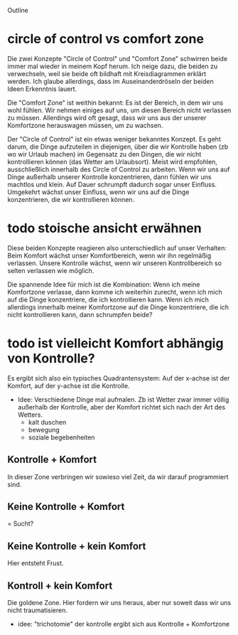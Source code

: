 Outline

# circle of control vs comfort zone

Die zwei Konzepte "Circle of Control" und "Comfort Zone" schwirren beide immer mal wieder in meinem Kopf herum.
Ich neige dazu, die beiden zu verwechseln, weil sie beide oft bildhaft mit Kreisdiagrammen erklärt werden.
Ich glaube allerdings, dass im Auseinanderdröseln der beiden Ideen Erkenntnis lauert.

Die "Comfort Zone" ist weithin bekannt: Es ist der Bereich, in dem wir uns wohl fühlen.
Wir nehmen einiges auf uns, um diesen Bereich nicht verlassen zu müssen.
Allerdings wird oft gesagt, dass wir uns aus der unserer Komfortzone herauswagen müssen, um zu wachsen.

Der "Circle of Control" ist ein etwas weniger bekanntes Konzept. 
Es geht darum, die Dinge aufzuteilen in diejenigen, über die wir Kontrolle haben (zb wo wir Urlaub machen) im Gegensatz zu den Dingen, die wir nicht kontrollieren können (das Wetter am Urlaubsort).
Meist wird empfohlen, ausschließlich innerhalb des Circle of Control zu arbeiten.
Wenn wir uns auf Dinge außerhalb unserer Kontrolle konzentrieren, dann fühlen wir uns machtlos und klein.
Auf Dauer schrumpft dadurch sogar unser Einfluss.
Umgekehrt wächst unser Einfluss, wenn wir uns auf die Dinge konzentrieren, die wir kontrollieren können.
# todo stoische ansicht erwähnen

Diese beiden Konzepte reagieren also unterschiedlich auf unser Verhalten:
Beim Komfort wächst unser Komfortbereich, wenn wir ihn regelmäßig verlassen.
Unsere Kontrolle wächst, wenn wir unseren Kontrollbereich so selten verlassen wie möglich.

Die spannende Idee für mich ist die Kombination:
Wenn ich meine Komfortzone verlasse, dann komme ich weiterhin zurecht, wenn ich mich auf die Dinge konzentriere, die ich kontrollieren kann.
Wenn ich mich allerdings innerhalb meiner Komfortzone auf die Dinge konzentriere, die ich nicht kontrollieren kann, dann schrumpfen beide?
# todo ist vielleicht Komfort abhängig von Kontrolle?

Es ergibt sich also ein typisches Quadrantensystem: 
Auf der x-achse ist der Komfort, auf der y-achse ist die Kontrolle.

- Idee: Verschiedene Dinge mal aufmalen. Zb ist Wetter zwar immer völlig außerhalb der Kontrolle, aber der Komfort richtet sich nach der Art des Wetters.
    - kalt duschen
    - bewegung
    - soziale begebenheiten

## Kontrolle + Komfort
In dieser Zone verbringen wir sowieso viel Zeit, da wir darauf programmiert sind.

## Keine Kontrolle + Komfort
= Sucht?

## Keine Kontrolle + kein Komfort
Hier entsteht Frust.

## Kontroll + kein Komfort
Die goldene Zone. Hier fordern wir uns heraus, aber nur soweit dass wir uns nicht traumatisieren.

- idee: "trichotomie" der kontrolle ergibt sich aus Kontrolle + Komfortzone
